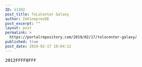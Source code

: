 ```yaml
---
ID: 11392
post_title: ToLoCenter Galaxy
author: ImVineprexDE
post_excerpt: ""
layout: post
permalink: >
  https://portalrepository.com/2019/02/17/tolocenter-galaxy/
published: true
post_date: 2019-02-17 10:04:11
---
```

<pre>2012FFFF8FFF</pre>